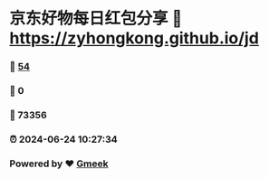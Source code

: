# 京东好物每日红包分享 :link: https://zyhongkong.github.io/jd 
### :page_facing_up: [54](https://zyhongkong.github.io/jd/tag.html) 
### :speech_balloon: 0 
### :hibiscus: 73356 
### :alarm_clock: 2024-06-24 10:27:34 
### Powered by :heart: [Gmeek](https://github.com/Meekdai/Gmeek)
